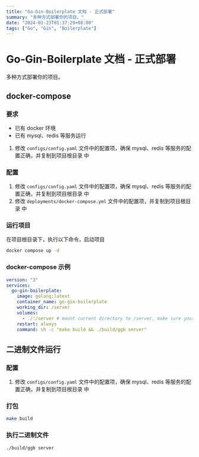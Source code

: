 ```yaml
---
title: "Go-Gin-Boilerplate 文档 - 正式部署"
summary: "多种方式部署你的项目。"
date: "2024-01-23T01:37:29+08:00"
tags: ["Go", "Gin", "Boilerplate"]
---
```


# Go-Gin-Boilerplate 文档 - 正式部署

多种方式部署你的项目。

## docker-compose

### 要求

- 已有 docker 环境
- 已有 mysql、redis 等服务运行

1. 修改 `configs/config.yaml` 文件中的配置项，确保 mysql、redis 等服务的配置正确，并复制到项目根目录 中

### 配置

1. 修改 `configs/config.yaml` 文件中的配置项，确保 mysql、redis 等服务的配置正确，并复制到项目根目录 中
2. 修改 `deployments/docker-compose.yml` 文件中的配置项，并复制到项目根目录 中

### 运行项目

在项目根目录下，执行以下命令，启动项目

```sh
docker compose up -d
```

### docker-compose 示例

```yml
version: "3"
services:
  go-gin-boilerplate:
    image: golang:latest
    container_name: go-gin-boilerplate
    working_dir: /server
    volumes:
      - ./:/server # mount current directory to /server, make sure your docker-compose.yml is in the root of your project
    restart: always
    command: sh -c "make build && ./build/ggb server"
```

## 二进制文件运行

### 配置

1. 修改 `configs/config.yaml` 文件中的配置项，确保 mysql、redis 等服务的配置正确，并复制到项目根目录 中

### 打包

```sh
make build
```

### 执行二进制文件

```sh
./build/ggb server
```
